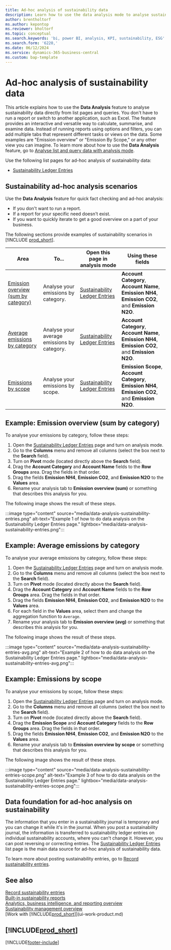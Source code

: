```yaml
---
title: Ad-hoc analysis of sustainability data
description: Learn how to use the data analysis mode to analyse sustainability data.
author: brentholtorf
ms.author: kepontop
ms.reviewer: bholtorf
ms.topic: conceptual
ms.search.keywords: 'bi, power BI, analysis, KPI, sustainability, ESG'
ms.search.form: '6220,'
ms.date: 06/12/2024
ms.service: dynamics-365-business-central
ms.custom: bap-template
---
```


# <a name="ad-hoc-analysis-of-sustainability-data"></a>Ad-hoc analysis of sustainability data

This article explains how to use the **Data Analysis** feature to analyse sustainability data directly from list pages and queries. You don't have to run a report or switch to another application, such as Excel. The feature provides an interactive and versatile way to calculate, summarise, and examine data. Instead of running reports using options and filters, you can add multiple tabs that represent different tasks or views on the data. Some examples are "Emission overview" or "Emission By Scope," or any other view you can imagine. To learn more about how to use the **Data Analysis** feature, go to [Analyse list and query data with analysis mode](analysis-mode.md).

Use the following list pages for ad-hoc analysis of sustainability data:

- [Sustainability Ledger Entries](https://businesscentral.dynamics.com/?page=6220)

## <a name="sustainability-ad-hoc-analysis-scenarios"></a>Sustainability ad-hoc analysis scenarios

Use the **Data Analysis** feature for quick fact checking and ad-hoc analysis:

- If you don't want to run a report.
- If a report for your specific need doesn't exist.
- If you want to quickly iterate to get a good overview on a part of your business.

The following sections provide examples of sustainability scenarios in [!INCLUDE [prod_short](includes/prod_short.md)].

| Area | To... | Open this page in analysis mode | Using these fields |
| ---- | ----- | ------------------------------- |------------------- |
| [Emission overview (sum by category)](#example-emission-overview-sum-by-category) | Analyse your emissions by category. | [Sustainability Ledger Entries](https://businesscentral.dynamics.com/?page=6220) | **Account Category**, **Account Name**, **Emission NH4**, **Emission CO2**, and **Emission N2O**.|
| [Average emissions by category](#example-average-emissions-by-category) | Analyse your average emissions by category. | [Sustainability Ledger Entries](https://businesscentral.dynamics.com/?page=6220) | **Account Category**, **Account Name**, **Emission NH4**, **Emission CO2**, and **Emission N2O**.|
| [Emissions by scope](#example-emissions-by-scope) | Analyse your emissions by scope. | [Sustainability Ledger Entries](https://businesscentral.dynamics.com/?page=6220) | **Emission Scope**, **Account Category**, **Emission NH4**, **Emission CO2**, and **Emission N2O**.|

## <a name="example-emission-overview-sum-by-category"></a>Example: Emission overview (sum by category)

To analyse your emissions by category, follow these steps:

1. Open the [Sustainability Ledger Entries](https://businesscentral.dynamics.com/?page=6220) page and turn on analysis mode.
1. Go to the **Columns** menu and remove all columns (select the box next to the **Search** field).
1. Turn on **Pivot** mode (located directly above the **Search** field).
1. Drag the **Account Category** and **Account Name** fields to the **Row Groups** area. Drag the fields in that order.
1. Drag the fields **Emission NH4**, **Emission CO2**, and **Emission N2O** to the **Values** area.
1. Rename your analysis tab to **Emission overview (sum)** or something that describes this analysis for you.

The following image shows the result of these steps.

:::image type="content" source="media/data-analysis-sustainability-entries.png" alt-text="Example 1 of how to do data analysis on the Sustainability Ledger Entries page." lightbox="media/data-analysis-sustainability-entries.png":::

## <a name="example-average-emissions-by-category"></a>Example: Average emissions by category

To analyse your average emissions by category, follow these steps:

1. Open the [Sustainability Ledger Entries](https://businesscentral.dynamics.com/?page=6220) page and turn on analysis mode.
1. Go to the **Columns** menu and remove all columns (select the box next to the **Search** field).
1. Turn on **Pivot** mode (located directly above the **Search** field).
1. Drag the **Account Category** and **Account Name** fields to the **Row Groups** area. Drag the fields in that order.
1. Drag the fields **Emission NH4**, **Emission CO2**, and **Emission N2O** to the **Values** area.
1. For each field in the **Values** area, select them and change the aggregation function to `Average`.
1. Rename your analysis tab to **Emission overview (avg)** or something that describes this analysis for you.

The following image shows the result of these steps.

:::image type="content" source="media/data-analysis-sustainability-entries-avg.png" alt-text="Example 2 of how to do data analysis on the Sustainability Ledger Entries page." lightbox="media/data-analysis-sustainability-entries-avg.png":::

## <a name="example-emissions-by-scope"></a>Example: Emissions by scope

To analyse your emissions by scope, follow these steps:

1. Open the [Sustainability Ledger Entries](https://businesscentral.dynamics.com/?page=6220) page and turn on analysis mode.
1. Go to the **Columns** menu and remove all columns (select the box next to the **Search** field).
1. Turn on **Pivot** mode (located directly above the **Search** field).
1. Drag the **Emission Scope** and **Account Category** fields to the **Row Groups** area. Drag the fields in that order.
1. Drag the fields **Emission NH4**, **Emission CO2**, and **Emission N2O** to the **Values** area.
1. Rename your analysis tab to **Emission overview by scope** or something that describes this analysis for you.

The following image shows the result of these steps.

:::image type="content" source="media/data-analysis-sustainability-entries-scope.png" alt-text="Example 3 of how to do data analysis on the Sustainability Ledger Entries page." lightbox="media/data-analysis-sustainability-entries-scope.png":::

## <a name="data-foundation-for-ad-hoc-analysis-on-sustainability"></a>Data foundation for ad-hoc analysis on sustainability

The information that you enter in a sustainability journal is temporary and you can change it while it's in the journal. When you post a sustainability journal, the information is transferred to sustainability ledger entries on individual sustainability accounts, where you can't change it. However, you can post reversing or correcting entries. The [Sustainability Ledger Entries](https://businesscentral.dynamics.com/?page=6220) list page is the main data source for ad-hoc analysis of sustainability data.

To learn more about posting sustainability entries, go to [Record sustainability entries](finance-sustainability-journal.md).

## <a name="see-also"></a>See also

[Record sustainability entries](finance-sustainability-journal.md)  
[Built-in sustainability reports](sustainability-reports.md)   
[Analytics, business intelligence, and reporting overview](reports-bi-reporting.md)  
[Sustainability management overview](finance-manage-sustainability.md)   
[Work with [!INCLUDE[prod_short](includes/prod_short.md)]](ui-work-product.md)  

## [!INCLUDE[prod_short](includes/free_trial_md.md)]  

[!INCLUDE[footer-include](includes/footer-banner.md)]
